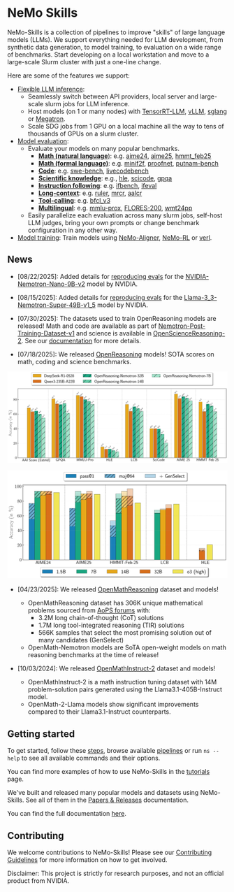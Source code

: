 # NeMo Skills

NeMo-Skills is a collection of pipelines to improve "skills" of large language models (LLMs). We support everything needed for LLM development, from synthetic data generation, to model training, to evaluation on a wide range of benchmarks. Start developing on a local workstation and move to a large-scale Slurm cluster with just a one-line change.

Here are some of the features we support:

- [Flexible LLM inference](https://nvidia-nemo.github.io/Skills/pipelines/generation/):
  - Seamlessly switch between API providers, local server and large-scale slurm jobs for LLM inference.
  - Host models (on 1 or many nodes) with [TensorRT-LLM](https://github.com/NVIDIA/TensorRT-LLM), [vLLM](https://github.com/vllm-project/vllm), [sglang](https://github.com/sgl-project/sglang) or [Megatron](https://github.com/NVIDIA/Megatron-LM).
  - Scale SDG jobs from 1 GPU on a local machine all the way to tens of thousands of GPUs on a slurm cluster.
- [Model evaluation](https://nvidia-nemo.github.io/Skills/evaluation):
  - Evaluate your models on many popular benchmarks.
    - [**Math (natural language**)](https://nvidia-nemo.github.io/Skills/evaluation/natural-math): e.g. [aime24](https://nvidia-nemo.github.io/Skills/evaluation/natural-math/#aime24), [aime25](https://nvidia-nemo.github.io/Skills/evaluation/natural-math/#aime25), [hmmt_feb25](https://nvidia-nemo.github.io/Skills/evaluation/natural-math/#hmmt_feb25)
    - [**Math (formal language)**](https://nvidia-nemo.github.io/Skills/evaluation/formal-math): e.g. [minif2f](https://nvidia-nemo.github.io/Skills/evaluation/formal-math/#minif2f), [proofnet](https://nvidia-nemo.github.io/Skills/evaluation/formal-math/#proofnet), [putnam-bench](https://nvidia-nemo.github.io/Skills/evaluation/formal-math/#putnam-bench)
    - [**Code**](https://nvidia-nemo.github.io/Skills/evaluation/code): e.g. [swe-bench](https://nvidia-nemo.github.io/Skills/evaluation/code/#swe-bench), [livecodebench](https://nvidia-nemo.github.io/Skills/evaluation/code/#livecodebench)
    - [**Scientific knowledge**](https://nvidia-nemo.github.io/Skills/evaluation/scientific-knowledge): e.g., [hle](https://nvidia-nemo.github.io/Skills/evaluation/scientific-knowledge/#hle), [scicode](https://nvidia-nemo.github.io/Skills/evaluation/scientific-knowledge/#scicode), [gpqa](https://nvidia-nemo.github.io/Skills/evaluation/scientific-knowledge/#gpqa)
    - [**Instruction following**](https://nvidia-nemo.github.io/Skills/evaluation/instruction-following): e.g. [ifbench](https://nvidia-nemo.github.io/Skills/evaluation/instruction-following/#ifbench), [ifeval](https://nvidia-nemo.github.io/Skills/evaluation/instruction-following/#ifeval)
    - [**Long-context**](https://nvidia-nemo.github.io/Skills/evaluation/long-context): e.g. [ruler](https://nvidia-nemo.github.io/Skills/evaluation/long-context/#ruler), [mrcr](https://nvidia-nemo.github.io/Skills/evaluation/long-context/#mrcr), [aalcr](https://nvidia-nemo.github.io/Skills/evaluation/long-context/#aalcr)
    - [**Tool-calling**](https://nvidia-nemo.github.io/Skills/evaluation/tool-calling): e.g. [bfcl_v3](https://nvidia-nemo.github.io/Skills/evaluation/tool-calling/#bfcl_v3)
    - [**Multilingual**](https://nvidia-nemo.github.io/Skills/evaluation/multilingual): e.g. [mmlu-prox](https://nvidia-nemo.github.io/Skills/evaluation/multilingual/#mmlu-prox), [FLORES-200](https://nvidia-nemo.github.io/Skills/evaluation/multilingual/#FLORES-200), [wmt24pp](https://nvidia-nemo.github.io/Skills/evaluation/multilingual/#wmt24pp)
  - Easily parallelize each evaluation across many slurm jobs, self-host LLM judges, bring your own prompts or change benchmark configuration in any other way.
- [Model training](https://nvidia-nemo.github.io/Skills/pipelines/training): Train models using [NeMo-Aligner](https://github.com/NVIDIA/NeMo-Aligner/), [NeMo-RL](https://github.com/NVIDIA/NeMo-RL/) or [verl](https://github.com/volcengine/verl).

## News
* [08/22/2025]: Added details for [reproducing evals](https://nvidia-nemo.github.io/Skills/tutorials/2025/08/22/reproducing-nvidia-nemotron-nano-9b-v2-evals/) for the [NVIDIA-Nemotron-Nano-9B-v2](https://huggingface.co/nvidia/NVIDIA-Nemotron-Nano-9B-v2) model by NVIDIA.
* [08/15/2025]: Added details for [reproducing evals](https://nvidia-nemo.github.io/Skills/tutorials/2025/08/15/reproducing-llama-nemotron-super-49b-v15-evals/) for the [Llama-3_3-Nemotron-Super-49B-v1_5](https://huggingface.co/nvidia/Llama-3_3-Nemotron-Super-49B-v1_5) model by NVIDIA.
* [07/30/2025]: The datasets used to train OpenReasoning models are released! Math and code are available as part of [Nemotron-Post-Training-Dataset-v1](https://huggingface.co/datasets/nvidia/Nemotron-Post-Training-Dataset-v1) and science is available in
[OpenScienceReasoning-2](https://huggingface.co/datasets/nvidia/OpenScienceReasoning-2).
See our [documentation](https://nvidia-nemo.github.io/Skills/releases/openreasoning/training) for more details.

* [07/18/2025]: We released [OpenReasoning](https://nvidia-nemo.github.io/Skills/releases/openreasoning/) models! SOTA scores on math, coding and science benchmarks.

![Evaluation Results with pass@1](docs/releases/openreasoning/pass-1.png)

![Evaluation Results with GenSelect](docs/releases/openreasoning/genselect.png)


* [04/23/2025]: We released [OpenMathReasoning](https://nvidia-nemo.github.io/Skills/openmathreasoning1) dataset and models!

  * OpenMathReasoning dataset has 306K unique mathematical problems sourced from [AoPS forums](https://artofproblemsolving.com/community) with:
      * 3.2M long chain-of-thought (CoT) solutions
      * 1.7M long tool-integrated reasoning (TIR) solutions
      * 566K samples that select the most promising solution out of many candidates (GenSelect)
  * OpenMath-Nemotron models are SoTA open-weight models on math reasoning benchmarks at the time of release!

* [10/03/2024]: We released [OpenMathInstruct-2](https://nvidia-nemo.github.io/Skills/openmathinstruct2) dataset and models!

  * OpenMathInstruct-2 is a math instruction tuning dataset with 14M problem-solution pairs generated using the Llama3.1-405B-Instruct model.
  * OpenMath-2-Llama models show significant improvements compared to their Llama3.1-Instruct counterparts.

## Getting started

To get started, follow these [steps](https://nvidia-nemo.github.io/Skills/basics),
browse available [pipelines](https://nvidia-nemo.github.io/Skills/pipelines) or run `ns --help` to see all available
commands and their options.

You can find more examples of how to use NeMo-Skills in the [tutorials](https://nvidia-nemo.github.io/Skills/tutorials) page.

We've built and released many popular models and datasets using NeMo-Skills. See all of them in the [Papers & Releases](./releases/index.md) documentation.

You can find the full documentation [here](https://nvidia-nemo.github.io/Skills/).


## Contributing

We welcome contributions to NeMo-Skills! Please see our [Contributing Guidelines](./CONTRIBUTING.md) for more information on how to get involved.


Disclaimer: This project is strictly for research purposes, and not an official product from NVIDIA.
